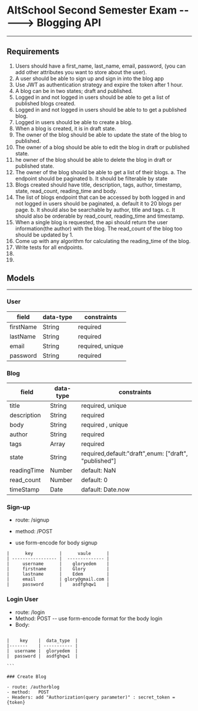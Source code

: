 # AltSchool Second Semester Exam -----> Blogging API

---

## Requirements

1. Users should have a first_name, last_name, email, password, (you can add other attributes you want to store about the user).
2. A user should be able to sign up and sign in into the blog app
3. Use JWT as authentication strategy and expire the token after 1 hour.
4. A blog can be in two states; draft and published.
5. Logged in and not logged in users should be able to get a list of published blogs created.
6. Logged in and not logged in users should be able to to get a published blog.
7. Logged in users should be able to create a blog.
8. When a blog is created, it is in draft state.
9. The owner of the blog should be able to update the state of the blog to published.
10. The owner of a blog should be able to edit the blog in draft or published state.
11. he owner of the blog should be able to delete the blog in draft or published state.
12. The owner of the blog should be able to get a list of their blogs.
    a. The endpoint should be paginated
    b. It should be filterable by state
13. Blogs created should have title, description, tags, author, timestamp, state, read_count, reading_time and body.
14. The list of blogs endpoint that can be accessed by both logged in and not logged in users should be paginated,
    a. default it to 20 blogs per page.
    b. It should also be searchable by author, title and tags.
    c. It should also be orderable by read_count, reading_time and timestamp.
15. When a single blog is requested, the api should return the user information(the author) with the blog. The read_count of the blog too should be updated by 1.
16. Come up with any algorithm for calculating the reading_time of the blog.
17. Write tests for all endpoints.
18.
19.

## Models

---

### User

| field     | data-type | constraints      |
| --------- | --------- | ---------------- |
| firstName | String    | required         |
| lastName  | String    | required         |
| email     | String    | required, unique |
| password  | String    | required         |

### Blog

| field       | data-type | constraints                                           |
| ----------- | --------- | ----------------------------------------------------- |
| title       | String    | required, unique                                      |
| description | String    | required                                              |
| body        | String    | required , unique                                     |
| author      | String    | required                                              |
| tags        | Array     | required                                              |
| state       | String    | required,default:"draft",enum: ["draft", "published"] |
| readingTime | Number    | default: NaN                                          |
| read_count  | Number    | default: 0                                            |
| timeStamp   | Date      | dafault: Date.now                                     |

### Sign-up

- route: /signup
- method: /POST

- use form-encode for body signup

```
|      key          |      vaule      |
| ----------------- |  -------------- |
|     username      |    gloryedem    |
|     firstname     |    Glory        |
|     lastname      |    Edem         |
|     email         | glory@gmail.com |
|     password      |    asdfghqw1    |
```

### Login User

- route: /login
- Method: POST
  -- use form-encode format for the body login
- Body:

````

|    key    |  data_type  |
|-------    | ----------- |
|  username |  gloryedem  |
|  password |  asdfghqw1  |

```

### Create Blog

- route: /authorblog
- method:   POST
- Headers: add "Authorization(query parameter)" : secret_token = {token}

````
